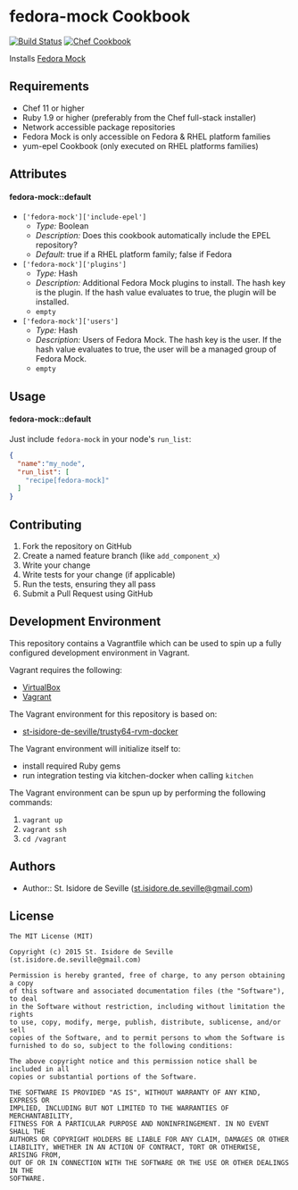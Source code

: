 fedora-mock Cookbook
====================
[![Build Status](https://travis-ci.org/st-isidore-de-seville/cookbook-fedora-mock.svg?branch=master)](https://travis-ci.org/st-isidore-de-seville/cookbook-fedora-mock)
[![Chef Cookbook](https://img.shields.io/cookbook/v/fedora-mock.svg)](https://supermarket.chef.io/cookbooks/fedora-mock)

Installs [Fedora Mock](https://fedoraproject.org/wiki/Mock?rd=Subprojects/Mock)

Requirements
------------
- Chef 11 or higher
- Ruby 1.9 or higher (preferably from the Chef full-stack installer)
- Network accessible package repositories
- Fedora Mock is only accessible on Fedora & RHEL platform families
- yum-epel Cookbook (only executed on RHEL platforms families)

Attributes
----------
#### fedora-mock::default

- `['fedora-mock']['include-epel']`
  - _Type:_ Boolean
  - _Description:_ Does this cookbook automatically include the EPEL repository?
  - _Default:_ true if a RHEL platform family; false if Fedora
- `['fedora-mock']['plugins']`
  - _Type:_ Hash
  - _Description:_ Additional Fedora Mock plugins to install.  The hash key is
    the plugin.  If the hash value evaluates to true, the plugin will be
    installed.
  - `empty`
- `['fedora-mock']['users']`
  - _Type:_ Hash
  - _Description:_ Users of Fedora Mock.  The hash key is the user.  If the hash
    value evaluates to true, the user will be a managed group of Fedora Mock.
  - `empty`

Usage
-----
#### fedora-mock::default
Just include `fedora-mock` in your node's `run_list`:

```json
{
  "name":"my_node",
  "run_list": [
    "recipe[fedora-mock]"
  ]
}
```

Contributing
------------
1. Fork the repository on GitHub
2. Create a named feature branch (like `add_component_x`)
3. Write your change
4. Write tests for your change (if applicable)
5. Run the tests, ensuring they all pass
6. Submit a Pull Request using GitHub

Development Environment
-------------------
This repository contains a Vagrantfile which can be used to spin up a
fully configured development environment in Vagrant.  

Vagrant requires the following:
- [VirtualBox](https://www.virtualbox.org/)
- [Vagrant](https://www.vagrantup.com/)

The Vagrant environment for this repository is based on:
- [st-isidore-de-seville/trusty64-rvm-docker](https://atlas.hashicorp.com/st-isidore-de-seville/boxes/trusty64-rvm-docker)

The Vagrant environment will initialize itself to:
- install required Ruby gems
- run integration testing via kitchen-docker when calling `kitchen`

The Vagrant environment can be spun up by performing the following commands:

1. `vagrant up`
2. `vagrant ssh`
3. `cd /vagrant`

Authors
-------------------
- Author:: St. Isidore de Seville (st.isidore.de.seville@gmail.com)

License
-------------------
```text
The MIT License (MIT)

Copyright (c) 2015 St. Isidore de Seville (st.isidore.de.seville@gmail.com)

Permission is hereby granted, free of charge, to any person obtaining a copy
of this software and associated documentation files (the "Software"), to deal
in the Software without restriction, including without limitation the rights
to use, copy, modify, merge, publish, distribute, sublicense, and/or sell
copies of the Software, and to permit persons to whom the Software is
furnished to do so, subject to the following conditions:

The above copyright notice and this permission notice shall be included in all
copies or substantial portions of the Software.

THE SOFTWARE IS PROVIDED "AS IS", WITHOUT WARRANTY OF ANY KIND, EXPRESS OR
IMPLIED, INCLUDING BUT NOT LIMITED TO THE WARRANTIES OF MERCHANTABILITY,
FITNESS FOR A PARTICULAR PURPOSE AND NONINFRINGEMENT. IN NO EVENT SHALL THE
AUTHORS OR COPYRIGHT HOLDERS BE LIABLE FOR ANY CLAIM, DAMAGES OR OTHER
LIABILITY, WHETHER IN AN ACTION OF CONTRACT, TORT OR OTHERWISE, ARISING FROM,
OUT OF OR IN CONNECTION WITH THE SOFTWARE OR THE USE OR OTHER DEALINGS IN THE
SOFTWARE.
```
